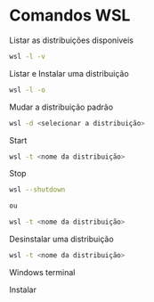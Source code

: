 # Comandos WSL

Listar as distribuições disponíveis

```bash
wsl -l -v
```
Listar e Instalar uma distribuição

```bash
wsl -l -o
```

Mudar a distribuição padrão

```bash
wsl -d <selecionar a distribuição>
```

Start 

```bash
wsl -t <nome da distribuição>
```

Stop

```bash
wsl --shutdown

ou 

wsl -t <nome da distribuição>

```

Desinstalar uma distribuição

```bash
wsl -t <nome da distribuição>
```

Windows terminal

Instalar

